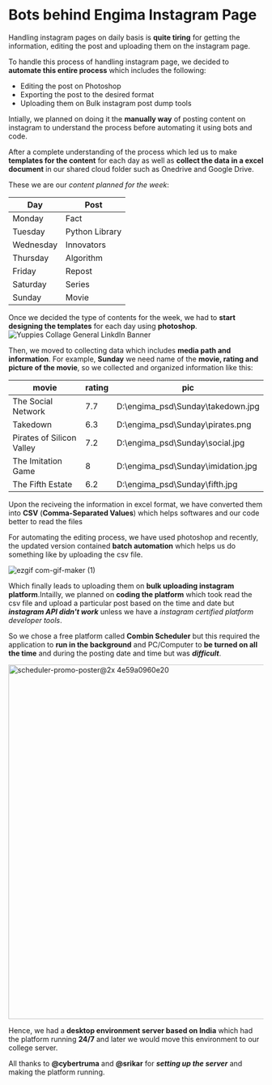 # **Bots behind Engima Instagram Page**

Handling instagram pages on daily basis is **quite tiring** for getting the information, editing the post and uploading them on the instagram page.

To handle this process of handling instagram page, we decided to **automate this entire process** which includes the following:

 - Editing the post on Photoshop
 - Exporting the post to the desired format
 - Uploading them on Bulk instagram post dump tools 

Intially, we planned on doing it the **manually way** of posting content on instagram to understand the process before automating it using bots and code.

After a complete understanding of the process which led us to make **templates for the content** for each day as well as **collect the data in a excel document** in our shared cloud folder such as Onedrive and Google Drive.

These we are our *content planned for the week*:

| Day       | Post           |
| --------- | -------------- |
| Monday    | Fact           |
| Tuesday   | Python Library |
| Wednesday | Innovators     |
| Thursday  | Algorithm      |
| Friday    | Repost         |
| Saturday  | Series         |
| Sunday    | Movie          |

Once we decided the type of contents for the week, we had to **start designing the templates** for each day using **photoshop**.
![Yuppies Collage General LinkdIn Banner](https://user-images.githubusercontent.com/10435564/129452182-c0f89ca8-69be-4f1b-8f41-898833deda50.png)

Then, we moved to collecting data which includes **media path and information**. For example, **Sunday** we need name of the **movie, rating and picture of the movie**, so we collected and organized information like this:

| movie                     | rating | pic                                    |
| ------------------------- | ------ | -------------------------------------- |
| The Social Network        | 7.7    | D:\\engima\_psd\\Sunday\\takedown.jpg  |
| Takedown                  | 6.3    | D:\\engima\_psd\\Sunday\\pirates.png   |
| Pirates of Silicon Valley | 7.2    | D:\\engima\_psd\\Sunday\\social.jpg    |
| The Imitation Game        | 8      | D:\\engima\_psd\\Sunday\\imidation.jpg |
| The Fifth Estate          | 6.2    | D:\\engima\_psd\\Sunday\\fifth.jpg     | 

Upon the reciveing the information in excel format, we have converted them into **CSV** (**Comma-Separated Values**) which helps softwares and our code better to read the files

For automating the editing process, we have used photoshop and recently, the updated version contained **batch automation** which helps us do something like by uploading the csv file.

![ezgif com-gif-maker (1)](https://user-images.githubusercontent.com/10435564/129452483-59113fed-49fa-43c0-9b18-38df87477e73.gif)

Which finally leads to uploading them on **bulk uploading instagram platform**.Intailly, we planned on **coding the platform** which took read the csv file and upload a particular post based on the time and date but ***instagram API didn't work*** unless we have a *instagram certified platform developer tools*.

So we chose a free platform called **Combin Scheduler** but this required the application to **run in the background** and PC/Computer to **be turned on all the time** and during the posting date and time but was ***difficult***.

<img width="700" alt="scheduler-promo-poster@2x 4e59a0960e20" src="https://user-images.githubusercontent.com/10435564/129452755-71af31d7-052e-4492-ad8e-5063b2110bfe.png">

Hence, we had a **desktop environment server based on India** which had the platform running **24/7** and later we would move this environment to our college server.

All thanks to **@cybertruma** and **@srikar** for ***setting up the server*** and making the platform running.
